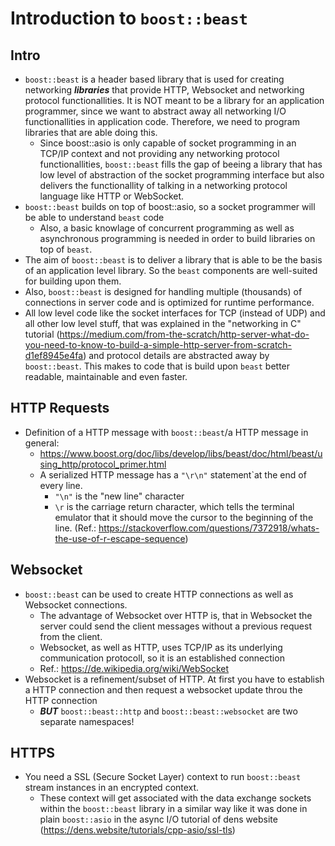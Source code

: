 # Introduction to ```boost::beast```

## Intro
+ ```boost::beast``` is a header based library that is used for creating networking ***libraries*** that provide HTTP, Websocket and networking protocol functionallities. It is NOT meant to be a library for an application programmer, since we want to abstract away all networking I/O functionallities in application code. Therefore, we need to program libraries that are able doing this. 
    - Since boost::asio is only capable of socket programming in an TCP/IP context and not providing any networking protocol functionallities, ```boost::beast``` fills the gap of beeing a library that has low level of abstraction of the socket programming interface but also delivers the functionallity of talking in a networking protocol language like HTTP or WebSocket.
+ ```boost::beast``` builds on top of boost::asio, so a socket programmer will be able to understand ```beast``` code
    - Also, a basic knowlage of concurrent programming as well as asynchronous programming is needed in order to build libraries on top of ```beast```.
+ The aim of ```boost::beast``` is to deliver a library that is able to be the basis of an application level library. So the ```beast``` components are well-suited for building upon them. 
+ Also, ```boost::beast``` is designed for handling multiple (thousands) of connections in server code and is optimized for runtime performance. 
+ All low level code like the socket interfaces for TCP (instead of UDP) and all other low level stuff, that was explained in the "networking in C" tutorial (https://medium.com/from-the-scratch/http-server-what-do-you-need-to-know-to-build-a-simple-http-server-from-scratch-d1ef8945e4fa) and protocol details are abstracted away by ```boost::beast```. This makes to code that is build upon ```beast``` better readable, maintainable and even faster.

## HTTP Requests
+ Definition of a HTTP message with ```boost::beast```/a HTTP message in general: 
    - https://www.boost.org/doc/libs/develop/libs/beast/doc/html/beast/using_http/protocol_primer.html
    - A serialized HTTP message has a ```"\r\n"``` statement`at the end of every line.
        - ```"\n"``` is the "new line" character
        - ```\r``` is the carriage return character, which tells the terminal emulator that it should move the cursor to the beginning of the line. (Ref.: https://stackoverflow.com/questions/7372918/whats-the-use-of-r-escape-sequence)

## Websocket
+ ```boost::beast``` can be used to create HTTP connections as well as Websocket connections. 
    - The advantage of Websocket over HTTP is, that in Websocket the server could send the client messages without a previous request from the client. 
    - Websocket, as well as HTTP, uses TCP/IP as its underlying communication protocoll, so it is an established connection  
    - Ref.: https://de.wikipedia.org/wiki/WebSocket
+ Websocket is a refinement/subset of HTTP. At first you have to establish a HTTP connection and then request a websocket update throu the HTTP connection
    - ***BUT*** ```boost::beast::http``` and ```boost::beast::websocket``` are two separate namespaces! 

## HTTPS
+ You need a SSL (Secure Socket Layer) context to run ```boost::beast``` stream instances in an encrypted context.
    - These context will get associated with the data exchange sockets within the ```boost::beast``` library in a similar way like it was done in plain ```boost::asio``` in the async I/O tutorial of dens website (https://dens.website/tutorials/cpp-asio/ssl-tls) 